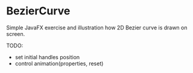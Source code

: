 BezierCurve
===========

Simple JavaFX exercise and illustration how 2D Bezier curve is drawn on screen.

TODO:
- set initial handles position
- control animation(properties, reset)
